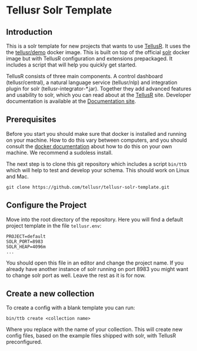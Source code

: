 # Tellusr Solr Template

## Introduction

This is a solr template for new projects that wants to use [TellusR](https://www.tellusr.com/). It uses the the [tellusr/demo](https://hub.docker.com/repository/docker/tellusr/demo) docker image. This is built on top of the official [solr](https://hub.docker.com/repository/docker/tellusr/demo) docker image but with TellusR configuration and extensions prepackaged. It includes a script that will help you quickly get started.

TellusR consists of three main components. A control dashboard (tellusr/central), a natural language service (tellusr/nlp) and integration plugin for solr (tellusr-integrator-*.jar). Together they add advanced features and usability to solr, which you can read about at the [TellusR](https://www.tellusr.com/) site. Developer documentation is available at the [Documentation site](http://docs.tellusr.com/).


## Prerequisites

Before you start you should make sure that docker is installed and running on your machine. How to do this vary between computers, and you should consult the [docker documentation](https://docs.docker.com/get-docker/) about how to do this on your own machine. We recommend a sudoless install.

The next step is to clone this git repository which includes a script `bin/ttb` which will help to test and develop your schema. This should work on Linux and Mac.

```git clone https://github.com/tellusr/tellusr-solr-template.git```


## Configure the Project

Move into the root directory of the repository. Here you will find a default project template in the file `tellusr.env`:

```
PROJECT=default
SOLR_PORT=8983
SOLR_HEAP=4096m
...
```

You should open this file in an editor and change the project name. If you already have another instance of solr running on port 8983 you might want to change solr port as well. Leave the rest as it is for now.


## Create a new collection

To create a config with a blank template you can run:

`bin/ttb create <collection name>`

Where you replace <collection name> with the name of your collection. This will create new config files, based on the example files shipped with solr, with TellusR preconfigured.



